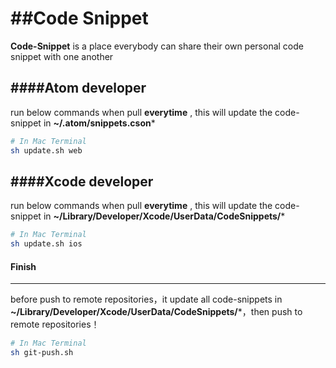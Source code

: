 ##Code Snippet
===============================

**Code-Snippet** is a place everybody can share their own personal code snippet with one another

####Atom developer
-----------------------------------
run below commands when pull **everytime** ,  this will update the code-snippet in **~/.atom/snippets.cson***
```bash
# In Mac Terminal
sh update.sh web
```
####Xcode developer
-----------------------------------
run below commands when pull **everytime** ,  this will update the code-snippet in **~/Library/Developer/Xcode/UserData/CodeSnippets/***
```bash
# In Mac Terminal
sh update.sh ios
```
#### Finish
----------------------------------
before push to remote repositories，it update all code-snippets in  **~/Library/Developer/Xcode/UserData/CodeSnippets/***，then push to remote repositories！

```bash
# In Mac Terminal
sh git-push.sh
```
